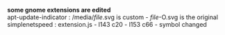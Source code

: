 **some gnome extensions are edited**  
apt-update-indicator : /media/*file*.svg is custom - *file*-O.svg is the original
simplenetspeed : extension.js - l143 c20 - l153 c66 - symbol changed
